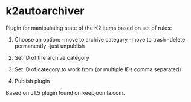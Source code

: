 k2autoarchiver
==============

Plugin for manipulating state of the K2 items based on set of rules:

1. Choose an option:
-move to archive category
-move to trash
-delete permanently
-just unpublish

2. Set ID of the archive category

3. Set ID of category to work from  (or multiple IDs comma separated)

4. Publish plugin

Based on J1.5 plugin found on keepjoomla.com.
